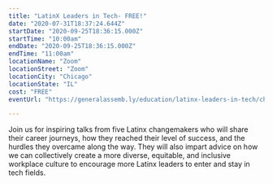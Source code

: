 ```yaml
---
title: "LatinX Leaders in Tech- FREE!"
date: "2020-07-31T18:37:24.644Z"
startDate: "2020-09-25T18:36:15.000Z"
startTime: "10:00am"
endDate: "2020-09-25T18:36:15.000Z"
endTime: "11:00am"
locationName: "Zoom"
locationStreet: "Zoom"
locationCity: "Chicago"
locationState: "IL"
cost: "FREE"
eventUrl: "https://generalassemb.ly/education/latinx-leaders-in-tech/chicago/107567"

---
```


Join us for inspiring talks from five Latinx changemakers who will share their career journeys, how they reached their level of success, and the hurdles they overcame along the way. They will also impart advice on how we can collectively create a more diverse, equitable, and inclusive workplace culture to encourage more Latinx leaders to enter and stay in tech fields.

